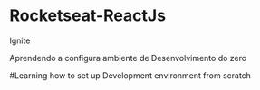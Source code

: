 # Rocketseat-ReactJs 
 Ignite

Aprendendo a configura ambiente de Desenvolvimento do zero 

#Learning how to set up Development environment from scratch
